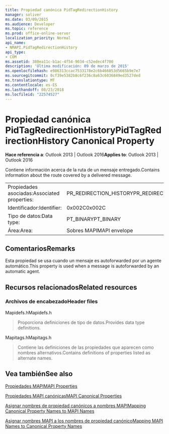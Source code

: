 ```yaml
---
title: Propiedad canónica PidTagRedirectionHistory
manager: soliver
ms.date: 03/09/2015
ms.audience: Developer
ms.topic: reference
ms.prod: office-online-server
localization_priority: Normal
api_name:
- NMAPI.PidTagRedirectionHistory
api_type:
- COM
ms.assetid: 380ea11c-b1ac-4f54-9034-c52edec4f700
description: 'Última modificación: 09 de marzo de 2015'
ms.openlocfilehash: e986313ccac7533178e2c6b466053d5665b9e7e7
ms.sourcegitcommit: 0cf39e5382b8c6f236c8a63c6036849ed3527ded
ms.translationtype: MT
ms.contentlocale: es-ES
ms.lasthandoff: 08/23/2018
ms.locfileid: "22574527"
---
```

# <a name="pidtagredirectionhistory-canonical-property"></a><span data-ttu-id="f6c09-103">Propiedad canónica PidTagRedirectionHistory</span><span class="sxs-lookup"><span data-stu-id="f6c09-103">PidTagRedirectionHistory Canonical Property</span></span>

  
  
<span data-ttu-id="f6c09-104">**Hace referencia a**: Outlook 2013 | Outlook 2016</span><span class="sxs-lookup"><span data-stu-id="f6c09-104">**Applies to**: Outlook 2013 | Outlook 2016</span></span> 
  
<span data-ttu-id="f6c09-105">Contiene información acerca de la ruta de un mensaje entregado.</span><span class="sxs-lookup"><span data-stu-id="f6c09-105">Contains information about the route covered by a delivered message.</span></span>
  
|||
|:-----|:-----|
|<span data-ttu-id="f6c09-106">Propiedades asociadas:</span><span class="sxs-lookup"><span data-stu-id="f6c09-106">Associated properties:</span></span>  <br/> |<span data-ttu-id="f6c09-107">PR_REDIRECTION_HISTORY</span><span class="sxs-lookup"><span data-stu-id="f6c09-107">PR_REDIRECTION_HISTORY</span></span>  <br/> |
|<span data-ttu-id="f6c09-108">Identificador:</span><span class="sxs-lookup"><span data-stu-id="f6c09-108">Identifier:</span></span>  <br/> |<span data-ttu-id="f6c09-109">0x002C</span><span class="sxs-lookup"><span data-stu-id="f6c09-109">0x002C</span></span>  <br/> |
|<span data-ttu-id="f6c09-110">Tipo de datos:</span><span class="sxs-lookup"><span data-stu-id="f6c09-110">Data type:</span></span>  <br/> |<span data-ttu-id="f6c09-111">PT_BINARY</span><span class="sxs-lookup"><span data-stu-id="f6c09-111">PT_BINARY</span></span>  <br/> |
|<span data-ttu-id="f6c09-112">Área:</span><span class="sxs-lookup"><span data-stu-id="f6c09-112">Area:</span></span>  <br/> |<span data-ttu-id="f6c09-113">Sobres MAPI</span><span class="sxs-lookup"><span data-stu-id="f6c09-113">MAPI envelope</span></span>  <br/> |
   
## <a name="remarks"></a><span data-ttu-id="f6c09-114">Comentarios</span><span class="sxs-lookup"><span data-stu-id="f6c09-114">Remarks</span></span>

<span data-ttu-id="f6c09-115">Esta propiedad se usa cuando un mensaje es autoforwarded por un agente automático.</span><span class="sxs-lookup"><span data-stu-id="f6c09-115">This property is used when a message is autoforwarded by an automatic agent.</span></span>
  
## <a name="related-resources"></a><span data-ttu-id="f6c09-116">Recursos relacionados</span><span class="sxs-lookup"><span data-stu-id="f6c09-116">Related resources</span></span>

### <a name="header-files"></a><span data-ttu-id="f6c09-117">Archivos de encabezado</span><span class="sxs-lookup"><span data-stu-id="f6c09-117">Header files</span></span>

<span data-ttu-id="f6c09-118">Mapidefs.h</span><span class="sxs-lookup"><span data-stu-id="f6c09-118">Mapidefs.h</span></span>
  
> <span data-ttu-id="f6c09-119">Proporciona definiciones de tipo de datos.</span><span class="sxs-lookup"><span data-stu-id="f6c09-119">Provides data type definitions.</span></span>
    
<span data-ttu-id="f6c09-120">Mapitags.h</span><span class="sxs-lookup"><span data-stu-id="f6c09-120">Mapitags.h</span></span>
  
> <span data-ttu-id="f6c09-121">Contiene las definiciones de las propiedades que aparecen como nombres alternativos.</span><span class="sxs-lookup"><span data-stu-id="f6c09-121">Contains definitions of properties listed as alternate names.</span></span>
    
## <a name="see-also"></a><span data-ttu-id="f6c09-122">Vea también</span><span class="sxs-lookup"><span data-stu-id="f6c09-122">See also</span></span>



[<span data-ttu-id="f6c09-123">Propiedades MAPI</span><span class="sxs-lookup"><span data-stu-id="f6c09-123">MAPI Properties</span></span>](mapi-properties.md)
  
[<span data-ttu-id="f6c09-124">Propiedades MAPI canónicas</span><span class="sxs-lookup"><span data-stu-id="f6c09-124">MAPI Canonical Properties</span></span>](mapi-canonical-properties.md)
  
[<span data-ttu-id="f6c09-125">Asignar nombres de propiedad canónicos a nombres MAPI</span><span class="sxs-lookup"><span data-stu-id="f6c09-125">Mapping Canonical Property Names to MAPI Names</span></span>](mapping-canonical-property-names-to-mapi-names.md)
  
[<span data-ttu-id="f6c09-126">Asignar nombres MAPI a los nombres de propiedad canónico</span><span class="sxs-lookup"><span data-stu-id="f6c09-126">Mapping MAPI Names to Canonical Property Names</span></span>](mapping-mapi-names-to-canonical-property-names.md)

